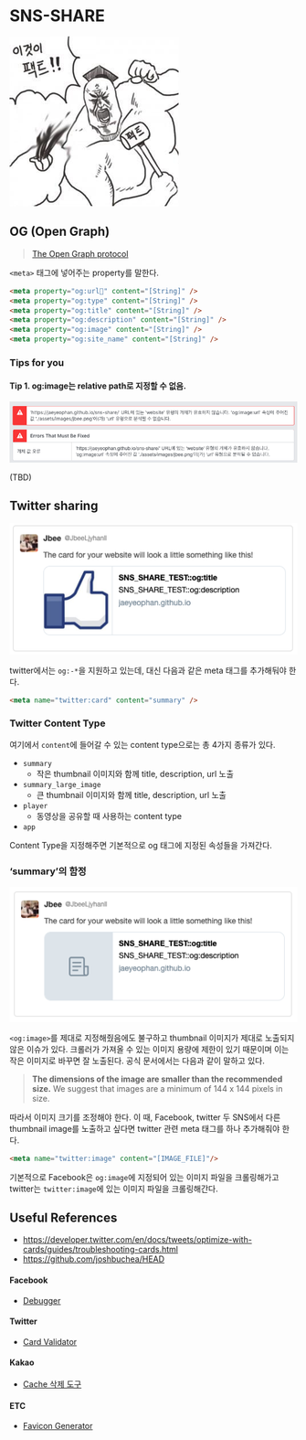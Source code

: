 # SNS-SHARE

![fact](./docs/fact.png)

## OG (Open Graph)

> [The Open Graph protocol](http://ogp.me/)


`<meta>` 태그에 넣어주는 property를 말한다.

```html
<meta property="og:url" content="[String]" />
<meta property="og:type" content="[String]" />
<meta property="og:title" content="[String]" />
<meta property="og:description" content="[String]" />
<meta property="og:image" content="[String]" />
<meta property="og:site_name" content="[String]" />
```

### Tips for you

#### Tip 1. og:image는 relative path로 지정할 수 없음.

![](./docs/facebook_error_relative_path.png)

(TBD)

## Twitter sharing

![](./docs/twitter_example.png)

twitter에서는 `og:-*`을 지원하고 있는데, 대신 다음과 같은 meta 태그를 추가해둬야 한다.
```html
<meta name="twitter:card" content="summary" />
```

### Twitter Content Type

여기에서 `content`에 들어갈 수 있는 content type으로는 총 4가지 종류가 있다.

- `summary`
	- 작은 thumbnail 이미지와 함께 title, description, url 노출
- `summary_large_image`
	- 	큰 thumbnail 이미지와 함께 title, description, url 노출
- `player`
	- 동영상을 공유할 때 사용하는 content type
- `app`

Content Type을 지정해주면 기본적으로 og 태그에 지정된 속성들을 가져간다.

### ‘summary’의 함정

![](./docs/image_fetch_fail.png)

`<og:image>`를 제대로 지정해줬음에도 불구하고 thumbnail 이미지가 제대로 노출되지 않은 이슈가 있다. 크롤러가 가져올 수 있는 이미지 용량에 제한이 있기 때문이며 이는 작은 이미지로 바꾸면 잘 노출된다. 공식 문서에서는 다음과 같이 말하고 있다.

> **The dimensions of the image are smaller than the recommended size.** We suggest that images are a minimum of 144 x 144 pixels in size.

따라서 이미지 크기를 조정해야 한다. 이 때, Facebook, twitter 두 SNS에서 다른 thumbnail image를 노출하고 싶다면 twitter 관련 meta 태그를 하나 추가해줘야 한다.

```html
<meta name="twitter:image" content="[IMAGE_FILE]"/>
```

기본적으로 Facebook은 `og:image`에 지정되어 있는 이미지 파일을 크롤링해가고 twitter는 `twitter:image`에 있는 이미지 파일을 크롤링해간다.

## Useful References

- https://developer.twitter.com/en/docs/tweets/optimize-with-cards/guides/troubleshooting-cards.html
- https://github.com/joshbuchea/HEAD


#### Facebook

- [Debugger](https://developers.facebook.com/tools/debug/)

#### Twitter

- [Card Validator](https://cards-dev.twitter.com/validator)

#### Kakao

- [Cache 삭제 도구](https://developers.kakao.com/docs/cache)

#### ETC

- [Favicon Generator](https://favicon.io)

